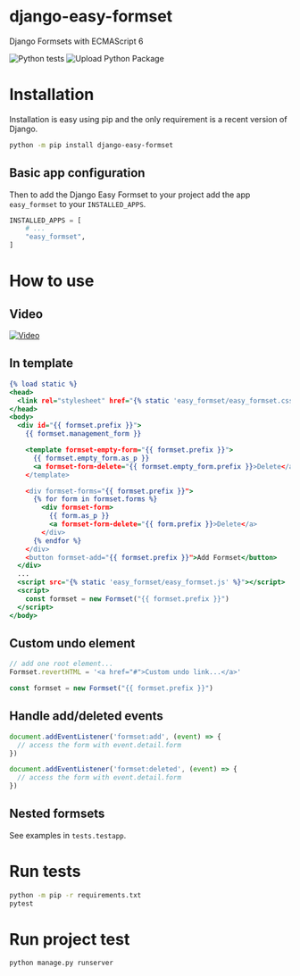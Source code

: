 # django-easy-formset

Django Formsets with ECMAScript 6

![Python tests](https://github.com/CleitonDeLima/django-easy-formset/workflows/Python%20tests/badge.svg)
![Upload Python Package](https://github.com/CleitonDeLima/django-easy-formset/workflows/Upload%20Python%20Package/badge.svg)

# Installation

Installation is easy using pip and the only requirement is a recent version of Django.

```bash
python -m pip install django-easy-formset
```

## Basic app configuration
Then to add the Django Easy Formset to your project add the app `easy_formset` to
your `INSTALLED_APPS`.

```python
INSTALLED_APPS = [
    # ...
    "easy_formset",
]
```

# How to use

## Video
[![Video](https://img.youtube.com/vi/TTXwUOZY_y4/0.jpg)](https://www.youtube.com/watch?v=TTXwUOZY_y4)


## In template
```djangotemplate
{% load static %}
<head>
  <link rel="stylesheet" href="{% static 'easy_formset/easy_formset.css' %}">
</head>
<body>
  <div id="{{ formset.prefix }}">
    {{ formset.management_form }}

    <template formset-empty-form="{{ formset.prefix }}">
      {{ formset.empty_form.as_p }}
      <a formset-form-delete="{{ formset.empty_form.prefix }}>Delete</a>
    </template>

    <div formset-forms="{{ formset.prefix }}">
      {% for form in formset.forms %}
        <div formset-form>
          {{ form.as_p }}
          <a formset-form-delete="{{ form.prefix }}>Delete</a>
        </div>
      {% endfor %}
    </div>
    <button formset-add="{{ formset.prefix }}">Add Formset</button>
  </div>
  ...
  <script src="{% static 'easy_formset/easy_formset.js' %}"></script>
  <script>
    const formset = new Formset("{{ formset.prefix }}")
  </script>
</body>
```

## Custom undo element

```js
// add one root element...
Formset.revertHTML = '<a href="#">Custom undo link...</a>'

const formset = new Formset("{{ formset.prefix }}")
```

## Handle add/deleted events

```javascript
document.addEventListener('formset:add', (event) => {
  // access the form with event.detail.form
})

document.addEventListener('formset:deleted', (event) => {
  // access the form with event.detail.form
})
```

## Nested formsets

See examples in `tests.testapp`.


# Run tests
```bash
python -m pip -r requirements.txt
pytest
```

# Run project test
```bash
python manage.py runserver
```
